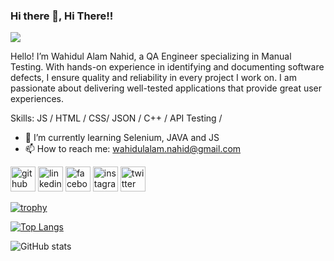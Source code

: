 ### Hi there 👋, Hi There!!
![](https://pbs.twimg.com/media/GbTML4QbQAAv4L9?format=jpg&name=4096x4096)

Hello! I’m Wahidul Alam Nahid, a QA Engineer specializing in Manual Testing. With hands-on experience in identifying and documenting software defects, I ensure quality and reliability in every project I work on. I am passionate about delivering well-tested applications that provide great user experiences.

Skills: JS / HTML / CSS/ JSON / C++ / API Testing /

- 🌱 I’m currently learning Selenium, JAVA and JS 
- 📫 How to reach me: wahidulalam.nahid@gmail.com 


[<img src='https://cdn.jsdelivr.net/npm/simple-icons@3.0.1/icons/github.svg' alt='github' height='40'>](https://github.com/wahidulalamnahid)  [<img src='https://cdn.jsdelivr.net/npm/simple-icons@3.0.1/icons/linkedin.svg' alt='linkedin' height='40'>](https://www.linkedin.com/in/wahidnahid/)  [<img src='https://cdn.jsdelivr.net/npm/simple-icons@3.0.1/icons/facebook.svg' alt='facebook' height='40'>](https://www.facebook.com/wahid222)  [<img src='https://cdn.jsdelivr.net/npm/simple-icons@3.0.1/icons/instagram.svg' alt='instagram' height='40'>](https://www.instagram.com/being_polymath/)  [<img src='https://cdn.jsdelivr.net/npm/simple-icons@3.0.1/icons/twitter.svg' alt='twitter' height='40'>](https://twitter.com/wahidnahid22)  

[![trophy](https://github-profile-trophy.vercel.app/?username=wahidulalamnahid)](https://github.com/ryo-ma/github-profile-trophy)

[![Top Langs](https://github-readme-stats.vercel.app/api/top-langs/?username=wahidulalamnahid)](https://github.com/anuraghazra/github-readme-stats)

![GitHub stats](https://github-readme-stats.vercel.app/api?username=wahidulalamnahid&show_icons=true&count_private=true)  
